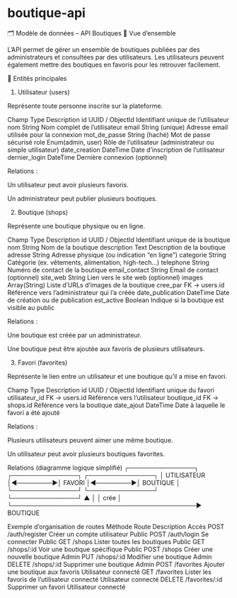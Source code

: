 # boutique-api

🗂️ Modèle de données – API Boutiques
📘 Vue d’ensemble

L’API permet de gérer un ensemble de boutiques publiées par des administrateurs et consultées par des utilisateurs.
Les utilisateurs peuvent également mettre des boutiques en favoris pour les retrouver facilement.

🧩 Entités principales
1. Utilisateur (users)

Représente toute personne inscrite sur la plateforme.

Champ	Type	Description
id	UUID / ObjectId	Identifiant unique de l’utilisateur
nom	String	Nom complet de l’utilisateur
email	String (unique)	Adresse email utilisée pour la connexion
mot_de_passe	String (haché)	Mot de passe sécurisé
role	Enum(admin, user)	Rôle de l’utilisateur (administrateur ou simple utilisateur)
date_creation	DateTime	Date d’inscription de l’utilisateur
dernier_login	DateTime	Dernière connexion (optionnel)

Relations :

Un utilisateur peut avoir plusieurs favoris.

Un administrateur peut publier plusieurs boutiques.

2. Boutique (shops)

Représente une boutique physique ou en ligne.

Champ	Type	Description
id	UUID / ObjectId	Identifiant unique de la boutique
nom	String	Nom de la boutique
description	Text	Description de la boutique
adresse	String	Adresse physique (ou indication “en ligne”)
categorie	String	Catégorie (ex. vêtements, alimentation, high-tech…)
telephone	String	Numéro de contact de la boutique
email_contact	String	Email de contact (optionnel)
site_web	String	Lien vers le site web (optionnel)
images	Array(String)	Liste d’URLs d’images de la boutique
cree_par	FK → users.id	Référence vers l’administrateur qui l’a créée
date_publication	DateTime	Date de création ou de publication
est_active	Boolean	Indique si la boutique est visible au public

Relations :

Une boutique est créée par un administrateur.

Une boutique peut être ajoutée aux favoris de plusieurs utilisateurs.

3. Favori (favorites)

Représente le lien entre un utilisateur et une boutique qu’il a mise en favori.

Champ	Type	Description
id	UUID / ObjectId	Identifiant unique du favori
utilisateur_id	FK → users.id	Référence vers l’utilisateur
boutique_id	FK → shops.id	Référence vers la boutique
date_ajout	DateTime	Date à laquelle le favori a été ajouté

Relations :

Plusieurs utilisateurs peuvent aimer une même boutique.

Un utilisateur peut avoir plusieurs boutiques favorites.

Relations (diagramme logique simplifié)
   ┌───────────────┐          ┌───────────────┐          ┌───────────────┐
   │   UTILISATEUR │◄────────►│   FAVORI      │◄────────►│   BOUTIQUE    │
   └───────────────┘          └───────────────┘          └───────────────┘
         ▲
         │
         │ crée
         │
         └──────────────────────────────────────────►
                         BOUTIQUE

Exemple d’organisation de routes
Méthode	Route	Description	Accès
POST	/auth/register	Créer un compte utilisateur	Public
POST	/auth/login	Se connecter	Public
GET	/shops	Lister toutes les boutiques	Public
GET	/shops/:id	Voir une boutique spécifique	Public
POST	/shops	Créer une nouvelle boutique	Admin
PUT	/shops/:id	Modifier une boutique	Admin
DELETE	/shops/:id	Supprimer une boutique	Admin
POST	/favorites	Ajouter une boutique aux favoris	Utilisateur connecté
GET	/favorites	Lister les favoris de l’utilisateur connecté	Utilisateur connecté
DELETE	/favorites/:id	Supprimer un favori	Utilisateur connecté


